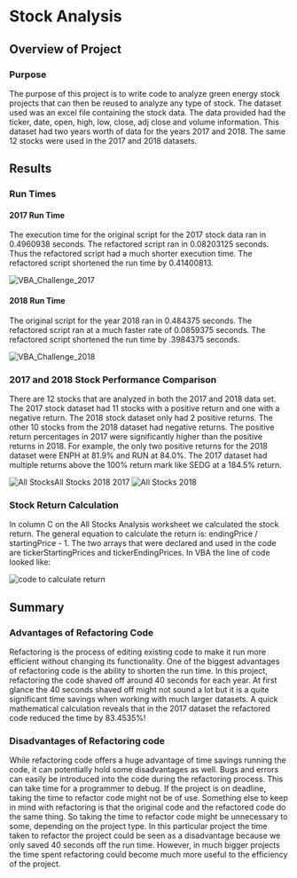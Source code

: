 # Stock Analysis 


## Overview of Project
### Purpose
The purpose of this project is to write code to analyze green energy stock projects that can then be reused to analyze any type of stock. The dataset used was an excel file containing the stock data. The data provided had the ticker, date, open, high, low, close, adj close and volume information. This dataset had two years worth of data for the years 2017 and 2018. The same 12 stocks were used in the 2017 and 2018 datasets. 

## Results
### Run Times
#### 2017 Run Time
The execution time for the original script for the 2017 stock data ran in 0.4960938 seconds. The refactored script ran in 0.08203125 seconds. Thus the refactored script had a much shorter execution time. The refactored script shortened the run time by 0.41400813.

![VBA_Challenge_2017](https://user-images.githubusercontent.com/111299372/195908973-7e2141ca-0252-4b00-a40c-5a386c36f8cd.png)

#### 2018 Run Time
The original script for the year 2018 ran in 0.484375 seconds. The refactored script ran at a much faster rate of 0.0859375 seconds. The refactored script shortened the run time by .3984375 seconds. 

![VBA_Challenge_2018](https://user-images.githubusercontent.com/111299372/195908991-a65c6877-8bed-4d73-abb4-e8a7e00f80aa.png)

### 2017 and 2018 Stock Performance Comparison
There are 12 stocks that are analyzed in both the 2017 and 2018 data set. The 2017 stock dataset had 11 stocks with a positive return and one with a negative return. The 2018 stock dataset only had 2 positive returns. The other 10 stocks from the 2018 dataset had negative returns. The positive return percentages in 2017 were significantly higher than the positive returns in 2018. For example, the only two positive returns for the 2018 dataset were ENPH at 81.9% and RUN at 84.0%. The 2017 dataset had multiple returns above the 100% return mark like SEDG at a 184.5% return. 

![All Stocks![All Stocks 2018](https://user-images.githubusercontent.com/111299372/195909048-1c557f9f-c6f5-4d1f-bb42-4946855bac5a.png)
 2017](https://user-images.githubusercontent.com/111299372/195909008-6a005977-e1e6-4195-b6b2-642f3e0f1b8c.png)
![All Stocks 2018](https://user-images.githubusercontent.com/111299372/195917308-2f864acd-516e-4c35-b620-235e8ff44a13.png)

### Stock Return Calculation
In column C on the All Stocks Analysis worksheet we calculated the stock return. The general equation to calculate the return is: endingPrice / startingPrice - 1. The two arrays that were declared and used in the code are tickerStartingPrices and tickerEndingPrices. In VBA the line of code looked like: 

![code to calculate return](https://user-images.githubusercontent.com/111299372/195909073-7e2d3b7e-51de-4996-b8d7-1b5debbd35c4.png)



## Summary 
### Advantages of Refactoring Code
Refactoring is the process of editing existing code to make it run more efficient without changing its functionality. One of the biggest advantages of refactoring code is the ability to shorten the run time. In this project, refactoring the code shaved off around 40 seconds for each year. At first glance the 40 seconds shaved off might not sound a lot but it is a quite significant time savings when working with much larger datasets. A quick mathematical calculation reveals that in the 2017 dataset the refactored code reduced the time by 83.4535%! 


### Disadvantages of Refactoring code
While refactoring code offers a huge advantage of time savings running the code, it can potentially hold some disadvantages as well. Bugs and errors can easily be introduced into the code during the refactoring process. This can take time for a programmer to debug. If the project is on deadline, taking the time to refactor code might not be of use. Something else to keep in mind with refactoring is that the original code and the refactored code do the same thing. So taking the time to refactor code might be unnecessary to some, depending on the project type. In this particular project the time taken to refactor the project could be seen as a disadvantage because we only saved 40 seconds off the run time. However, in much bigger projects the time spent refactoring could become much more useful to the efficiency of the project.

